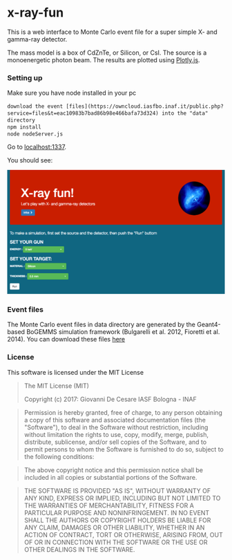 # x-ray-fun

This is a web interface to Monte Carlo event file for a super simple X- and gamma-ray detector.

The mass model is a box of CdZnTe, or Silicon, or CsI. The source is a monoenergetic photon beam.  The results are plotted using [Plotly.js](https://plot.ly/javascript/).

### Setting up

Make sure you have node installed in your pc

    download the event [files](https://owncloud.iasfbo.inaf.it/public.php?service=files&t=eac10983b7bad86b98e466bafa73d324) into the "data" directory
    npm install
    node nodeServer.js

Go to [localhost:1337](http://localhost:1337).

You should see:

![Input page](https://github.com/giovixo/x-ray-fun/blob/master/doc/x-ray-fun-web.png)

### Event files

The Monte Carlo event files in data directory are generated by the Geant4-based BoGEMMS simulation framework (Bulgarelli et al. 2012, Fioretti et al. 2014). You can download these files [here](https://owncloud.iasfbo.inaf.it/public.php?service=files&t=eac10983b7bad86b98e466bafa73d324)

### License

This software is licensed under the MIT License

>The MIT License (MIT)
>
>Copyright (c) 2017: Giovanni De Cesare IASF Bologna - INAF

>Permission is hereby granted, free of charge, to any person obtaining a copy
of this software and associated documentation files (the "Software"), to deal
in the Software without restriction, including without limitation the rights
to use, copy, modify, merge, publish, distribute, sublicense, and/or sell
copies of the Software, and to permit persons to whom the Software is
furnished to do so, subject to the following conditions:

>The above copyright notice and this permission notice shall be included in
all copies or substantial portions of the Software.

>THE SOFTWARE IS PROVIDED "AS IS", WITHOUT WARRANTY OF ANY KIND, EXPRESS OR
IMPLIED, INCLUDING BUT NOT LIMITED TO THE WARRANTIES OF MERCHANTABILITY,
FITNESS FOR A PARTICULAR PURPOSE AND NONINFRINGEMENT. IN NO EVENT SHALL THE
AUTHORS OR COPYRIGHT HOLDERS BE LIABLE FOR ANY CLAIM, DAMAGES OR OTHER
LIABILITY, WHETHER IN AN ACTION OF CONTRACT, TORT OR OTHERWISE, ARISING FROM,
OUT OF OR IN CONNECTION WITH THE SOFTWARE OR THE USE OR OTHER DEALINGS IN
THE SOFTWARE.
